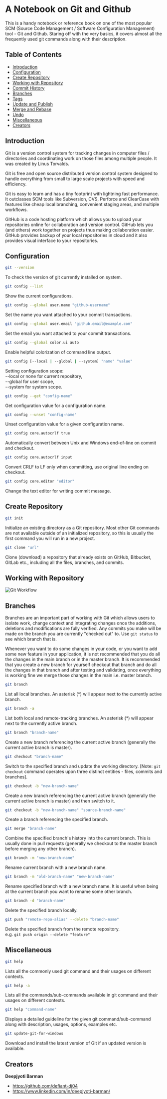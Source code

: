 # A Notebook on Git and Github

This is a handy notebook or reference book on one of the most popular SCM (Source Code Management / Software Configuration Management) tool - Git and Github. Staring off with the very basics, it covers almost all the frequently used git commands along with their description.


## Table of Contents

- [Introduction](#introduction)
- [Configuration](#configuration)
- [Create Repository](#create-repository)
- [Working with Repository](#working-with-repository)
- [Commit History](#commit-history)
- [Branches](#branches)
- [Tags](#tag)
- [Update and Publish](#update-and-publish)
- [Merge and Rebase](#merge-and-rebase)
- [Undo](#undo)
- [Miscellaneous](#miscellaneous)
- [Creators](#creators)


## Introduction

Git is a version control system for tracking changes in computer files / directories and coordinating work on those files among multiple people. It was created by Linus Torvalds.

Git is free and open source distributed version control system designed to handle everything from small to large scale projects with speed and efficiency.

Git is easy to learn and has a tiny footprint with lightning fast performance. It outclasses SCM tools like Subversion, CVS, Perforce and ClearCase with features like cheap local branching, convenient staging areas, and multiple workflows.

GitHub is a code hosting platform which allows you to upload your repositories online for collaboration and version control. GitHub lets you (and others) work together on projects thus making collaboration easier. GitHub provides backup of your local repositories in cloud and it also provides visual interface to your repositories.


## Configuration

```bash
git --version
```

To check the version of git currently installed on system.

```bash
git config --list
```

Show the current configurations.

```bash
git config --global user.name "github-username"
```

Set the name you want attached to your commit transactions.

```bash
git config --global user.email "github.email@example.com"
```

Set the email you want attached to your commit transactions.

```bash
git config --global color.ui auto
```

Enable helpful colorization of command line output.

```bash
git config [--local | --global | --system] "name" "value"
```

Setting configuration scope:\
--local or none for current repository,  
--global for user scope,  
--system for system scope.

```bash
git config --get "config-name"
```

Get configuration value for a configuration name.

```bash
git config --unset "config-name"
```

Unset configuration value for a given configuration name.

```bash
git config core.autocrlf true
```

Automatically convert between Unix and Windows end-of-line on commit and checkout.

```bash
git config core.autocrlf input
```

Convert CRLF to LF only when committing, use original line ending on checkout.

```bash
git config core.editor "editor"
```

Change the text editor for writing commit message.

## Create Repository

```bash
git init
```

Initialize an existing directory as a Git repository. Most other Git commands are not available outside of an initialized repository, so this is usually the first command you will run in a new project.

```bash
git clone "url"
```

Clone (download) a repository that already exists on GitHub, Bitbucket, GitLab etc., including all the files, branches, and commits.


## Working with Repository

![Git Workflow](git-workflow.png)


## Branches

Branches are an important part of working with Git which allows users to isolate work, change context and integrating changes once the additions, deletions and modifications are fully verified. Any commits you make will be made on the branch you are currently "checked out" to. Use ```git status``` to see which branch that is.

Whenever you want to do some changes in your code, or you want to add some new feature in your application, it is not recommended that you do all the changes in the main branch or in the master branch. It is recommended that you create a new branch for yourself checkout that branch and do all the changes in that branch and after testing and validating, once everything is working fine we merge those changes in the main i.e. master branch.

```bash
git branch
```

List all local branches. An asterisk (*) will appear next to the currently active branch.

```bash
git branch -a
```

List both local and remote-tracking branches. An asterisk (*) will appear next to the currently active branch.

```bash
git branch "branch-name"
```

Create a new branch referencing the current active branch (generally the current active branch is master).

```bash
git checkout "branch-name"
```

Switch to the specified branch and update the working directory. [Note: ```git checkout``` command operates upon three distinct entities - files, commits and branches].

```bash
git checkout -b "new-branch-name"
```

Create a new branch referencing the current active branch (generally the current active branch is master) and then switch to it.

```bash
git checkout -b "new-branch-name" "source-branch-name"
```

Create a branch referencing the specified branch.

```bash
git merge "branch-name"
```

Combine the specified branch's history into the current branch. This is usually done in pull requests (generally we checkout to the master branch before merging any other branch).

```bash
git branch -m "new-branch-name"
```

Rename current branch with a new branch name.

```bash
git branch -m "old-branch-name" "new-branch-name"
```

Rename specified branch with a new branch name. It is useful when being at the current branch you want to rename some other branch.

```bash
git branch -d "branch-name"
```

Delete the specified branch locally.

```bash
git push "remote-repo-alias" --delete "branch-name"
```

Delete the specified branch from the remote repository.  
e.g. ```git push origin --delete "feature"```

## Miscellaneous

```bash
git help
```

Lists all the commonly used git command and their usages on different contexts.

```bash
git help -a
```

Lists all the commands/sub-commands available in git command and their usages on different contexts.

```bash
git help "command-name"
```

Displays a detailed guideline for the given git command/sub-command along with description, usages, options, examples etc.

```bash
git update-git-for-windows
```

Download and install the latest version of Git if an updated version is available.

## Creators

**Deepjyoti Barman**

- <https://github.com/defiant-dj04>
- <https://www.linkedin.com/in/deepjyoti-barman/>